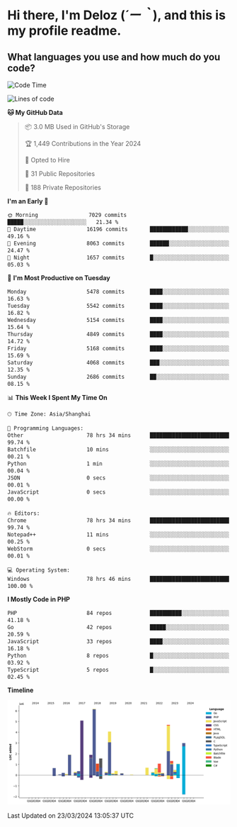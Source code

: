 # **Hi there, I'm Deloz (*´ー｀*), and this is my profile readme.**

## **What languages you use and how much do you code?**

<!--START_SECTION:waka-->
![Code Time](http://img.shields.io/badge/Code%20Time-3%2C560%20hrs%2032%20mins-blue)

![Lines of code](https://img.shields.io/badge/From%20Hello%20World%20I%27ve%20Written-37.8%20million%20lines%20of%20code-blue)

**🐱 My GitHub Data** 

> 📦 3.0 MB Used in GitHub's Storage 
 > 
> 🏆 1,449 Contributions in the Year 2024
 > 
> 💼 Opted to Hire
 > 
> 📜 31 Public Repositories 
 > 
> 🔑 188 Private Repositories 
 > 
**I'm an Early 🐤** 

```text
🌞 Morning                7029 commits        █████░░░░░░░░░░░░░░░░░░░░   21.34 % 
🌆 Daytime                16196 commits       ████████████░░░░░░░░░░░░░   49.16 % 
🌃 Evening                8063 commits        ██████░░░░░░░░░░░░░░░░░░░   24.47 % 
🌙 Night                  1657 commits        █░░░░░░░░░░░░░░░░░░░░░░░░   05.03 % 
```
📅 **I'm Most Productive on Tuesday** 

```text
Monday                   5478 commits        ████░░░░░░░░░░░░░░░░░░░░░   16.63 % 
Tuesday                  5542 commits        ████░░░░░░░░░░░░░░░░░░░░░   16.82 % 
Wednesday                5154 commits        ████░░░░░░░░░░░░░░░░░░░░░   15.64 % 
Thursday                 4849 commits        ████░░░░░░░░░░░░░░░░░░░░░   14.72 % 
Friday                   5168 commits        ████░░░░░░░░░░░░░░░░░░░░░   15.69 % 
Saturday                 4068 commits        ███░░░░░░░░░░░░░░░░░░░░░░   12.35 % 
Sunday                   2686 commits        ██░░░░░░░░░░░░░░░░░░░░░░░   08.15 % 
```


📊 **This Week I Spent My Time On** 

```text
🕑︎ Time Zone: Asia/Shanghai

💬 Programming Languages: 
Other                    78 hrs 34 mins      █████████████████████████   99.74 % 
Batchfile                10 mins             ░░░░░░░░░░░░░░░░░░░░░░░░░   00.21 % 
Python                   1 min               ░░░░░░░░░░░░░░░░░░░░░░░░░   00.04 % 
JSON                     0 secs              ░░░░░░░░░░░░░░░░░░░░░░░░░   00.01 % 
JavaScript               0 secs              ░░░░░░░░░░░░░░░░░░░░░░░░░   00.00 % 

🔥 Editors: 
Chrome                   78 hrs 34 mins      █████████████████████████   99.74 % 
Notepad++                11 mins             ░░░░░░░░░░░░░░░░░░░░░░░░░   00.25 % 
WebStorm                 0 secs              ░░░░░░░░░░░░░░░░░░░░░░░░░   00.01 % 

💻 Operating System: 
Windows                  78 hrs 46 mins      █████████████████████████   100.00 % 
```

**I Mostly Code in PHP** 

```text
PHP                      84 repos            ██████████░░░░░░░░░░░░░░░   41.18 % 
Go                       42 repos            █████░░░░░░░░░░░░░░░░░░░░   20.59 % 
JavaScript               33 repos            ████░░░░░░░░░░░░░░░░░░░░░   16.18 % 
Python                   8 repos             █░░░░░░░░░░░░░░░░░░░░░░░░   03.92 % 
TypeScript               5 repos             █░░░░░░░░░░░░░░░░░░░░░░░░   02.45 % 
```



**Timeline**

![Lines of Code chart](https://raw.githubusercontent.com/deloz/deloz/main/assets/bar_graph.png)


 Last Updated on 23/03/2024 13:05:37 UTC
<!--END_SECTION:waka-->

